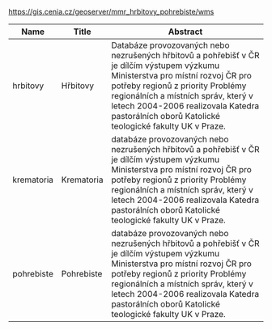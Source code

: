 https://gis.cenia.cz/geoserver/mmr_hrbitovy_pohrebiste/wms

|Name|Title|Abstract|
|--|--|--|
|hrbitovy|Hřbitovy|Databáze provozovaných nebo nezrušených hřbitovů a pohřebišť v ČR je dílčím výstupem výzkumu Ministerstva pro místní rozvoj ČR pro potřeby regionů z priority Problémy regionálních a místních správ, který v letech 2004-2006 realizovala Katedra pastorálních oborů Katolické teologické fakulty UK v Praze.|
|krematoria|Krematoria|databáze provozovaných nebo nezrušených hřbitovů a pohřebišť v ČR je dílčím výstupem výzkumu Ministerstva pro místní rozvoj ČR pro potřeby regionů z priority Problémy regionálních a místních správ, který v letech 2004-2006 realizovala Katedra pastorálních oborů Katolické teologické fakulty UK v Praze.|
|pohrebiste|Pohrebiste|databáze provozovaných nebo nezrušených hřbitovů a pohřebišť v ČR je dílčím výstupem výzkumu Ministerstva pro místní rozvoj ČR pro potřeby regionů z priority Problémy regionálních a místních správ, který v letech 2004-2006 realizovala Katedra pastorálních oborů Katolické teologické fakulty UK v Praze.|
